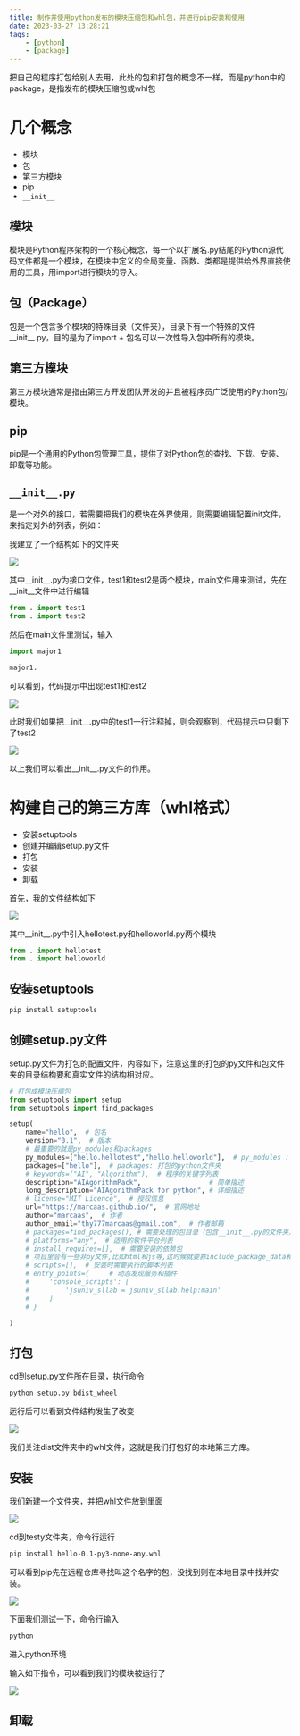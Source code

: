```yaml
---
title: 制作并使用python发布的模块压缩包和whl包，并进行pip安装和使用
date: 2023-03-27 13:28:21
tags:
    - [python]
    - [package]
---
```


把自己的程序打包给别人去用，此处的包和打包的概念不一样，而是python中的package，是指发布的模块压缩包或whl包

<!-- more -->

# 几个概念

* 模块
* 包
* 第三方模块
* pip
* ```__init__```

## 模块

模块是Python程序架构的一个核心概念，每一个以扩展名.py结尾的Python源代码文件都是一个模块，在模块中定义的全局变量、函数、类都是提供给外界直接使用的工具，用import进行模块的导入。

## 包（Package）

包是一个包含多个模块的特殊目录（文件夹），目录下有一个特殊的文件__init__.py，目的是为了import + 包名可以一次性导入包中所有的模块。

## 第三方模块

第三方模块通常是指由第三方开发团队开发的并且被程序员广泛使用的Python包/模块。

## pip

pip是一个通用的Python包管理工具，提供了对Python包的查找、下载、安装、卸载等功能。

## ```__init__.py```

是一个对外的接口，若需要把我们的模块在外界使用，则需要编辑配置init文件，来指定对外的列表，例如：

我建立了一个结构如下的文件夹

![](https://raw.githubusercontent.com/marcaas/hexoPicgo/master/20230327140115.png)

其中__init__.py为接口文件，test1和test2是两个模块，main文件用来测试，先在__init__文件中进行编辑

```py
from . import test1
from . import test2
```

然后在main文件里测试，输入

```py
import major1

major1.
```

可以看到，代码提示中出现test1和test2

![](https://raw.githubusercontent.com/marcaas/hexoPicgo/master/20230327140600.png)

此时我们如果把__init__.py中的test1一行注释掉，则会观察到，代码提示中只剩下了test2

![](https://raw.githubusercontent.com/marcaas/hexoPicgo/master/20230327140736.png)

以上我们可以看出__init__.py文件的作用。

# 构建自己的第三方库（whl格式）

* 安装setuptools
* 创建并编辑setup.py文件
* 打包
* 安装
* 卸载

首先，我的文件结构如下

![](https://raw.githubusercontent.com/marcaas/hexoPicgo/master/20230327161801.png)

其中__init__.py中引入hellotest.py和helloworld.py两个模块

```py
from . import hellotest
from . import helloworld
```

## 安装setuptools
```sh
pip install setuptools
```

## 创建setup.py文件

setup.py文件为打包的配置文件，内容如下，注意这里的打包的py文件和包文件夹的目录结构要和真实文件的结构相对应。

```py
# 打包成模块压缩包
from setuptools import setup
from setuptools import find_packages

setup(
    name="hello",  # 包名
    version="0.1",  # 版本
    # 最重要的就是py_modules和packages
    py_modules=["hello.hellotest","hello.helloworld"],  # py_modules : 打包的.py文件
    packages=["hello"],  # packages: 打包的python文件夹
    # keywords=("AI", "Algorithm"),  # 程序的关键字列表
    description="AIAgorithmPack",                 # 简单描述
    long_description="AIAgorithmPack for python", # 详细描述
    # license="MIT Licence",  # 授权信息
    url="https://marcaas.github.io/",  # 官网地址
    author="marcaas",  # 作者
    author_email="thy777marcaas@gmail.com",  # 作者邮箱
    # packages=find_packages(), # 需要处理的包目录（包含__init__.py的文件夹）
    # platforms="any",  # 适用的软件平台列表
    # install_requires=[],  # 需要安装的依赖包
    # 项目里会有一些非py文件,比如html和js等,这时候就要靠include_package_data和package_data来指定了。
    # scripts=[],  # 安装时需要执行的脚本列表
    # entry_points={     # 动态发现服务和插件
    #     'console_scripts': [
    #         'jsuniv_sllab = jsuniv_sllab.help:main'
    #     ]
    # }

)

```

## 打包

cd到setup.py文件所在目录，执行命令

```sh
python setup.py bdist_wheel
```

运行后可以看到文件结构发生了改变

![](https://raw.githubusercontent.com/marcaas/hexoPicgo/master/20230327162956.png)

我们关注dist文件夹中的whl文件，这就是我们打包好的本地第三方库。

## 安装

我们新建一个文件夹，并把whl文件放到里面

![](https://raw.githubusercontent.com/marcaas/hexoPicgo/master/20230327163408.png)

cd到testy文件夹，命令行运行

```sh
pip install hello-0.1-py3-none-any.whl
```

可以看到pip先在远程仓库寻找叫这个名字的包，没找到则在本地目录中找并安装。

![](https://raw.githubusercontent.com/marcaas/hexoPicgo/master/20230327163553.png)

下面我们测试一下，命令行输入

```sh
python
```

进入python环境

输入如下指令，可以看到我们的模块被运行了

![](https://raw.githubusercontent.com/marcaas/hexoPicgo/master/20230327165751.png)

## 卸载
